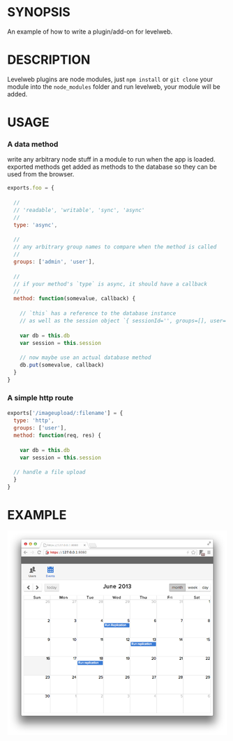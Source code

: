 # SYNOPSIS
An example of how to write a plugin/add-on for levelweb.

# DESCRIPTION
Levelweb plugins are node modules, just `npm install` or
`git clone` your module into the `node_modules` folder
and run levelweb, your module will be added.

# USAGE

### A data method
write any arbitrary node stuff in a module to run when the app is loaded.
exported methods get added as methods to the database so they can be used 
from the browser.

```js
exports.foo = { 

  //
  // 'readable', 'writable', 'sync', 'async'
  //
  type: 'async', 

  //
  // any arbitrary group names to compare when the method is called
  //
  groups: ['admin', 'user'],

  //
  // if your method's `type` is async, it should have a callback
  //
  method: function(somevalue, callback) {

    // `this` has a reference to the database instance
    // as well as the session object `{ sessionId='', groups=[], user='' }`

    var db = this.db
    var session = this.session

    // now maybe use an actual database method
    db.put(somevalue, callback)
  }
}
```

### A simple http route

```js
exports['/imageupload/:filename'] = {
  type: 'http',
  groups: ['user'],
  method: function(req, res) {
  
    var db = this.db
    var session = this.session
  
  // handle a file upload
  }
}
```


# EXAMPLE
![screenshot](/example.png)
